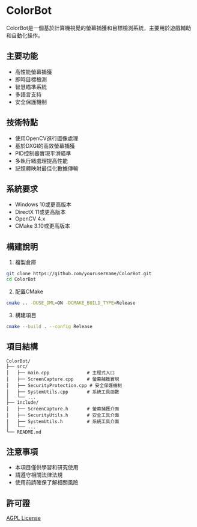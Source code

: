 # ColorBot

ColorBot是一個基於計算機視覺的螢幕捕獲和目標檢測系統，主要用於遊戲輔助和自動化操作。

## 主要功能

- 高性能螢幕捕獲
- 即時目標檢測
- 智慧瞄準系統
- 多語言支持
- 安全保護機制

## 技術特點

- 使用OpenCV進行圖像處理
- 基於DXGI的高效螢幕捕獲
- PID控制器實現平滑瞄準
- 多執行緒處理提高性能
- 記憶體映射最佳化數據傳輸

## 系統要求

- Windows 10或更高版本
- DirectX 11或更高版本
- OpenCV 4.x
- CMake 3.10或更高版本

## 構建說明

1. 複製倉庫
```bash
git clone https://github.com/yourusername/ColorBot.git
cd ColorBot
```

2. 配置CMake
```bash
cmake .. -DUSE_DML=ON -DCMAKE_BUILD_TYPE=Release
```

3. 構建項目
```bash
cmake --build . --config Release
```

## 項目結構

```
ColorBot/
├── src/
│   ├── main.cpp              # 主程式入口
│   ├── ScreenCapture.cpp     # 螢幕捕獲實現
│   ├── SecurityProtection.cpp # 安全保護機制
│   ├── SystemUtils.cpp       # 系統工具函數
│   └── ...
├── include/
│   ├── ScreenCapture.h       # 螢幕捕獲介面
│   ├── SecurityUtils.h       # 安全工具介面
│   ├── SystemUtils.h         # 系統工具介面
│   └── ...
└── README.md
```

## 注意事項

- 本項目僅供學習和研究使用
- 請遵守相關法律法規
- 使用前請確保了解相關風險

## 許可證

[AGPL License](LICENSE) 
